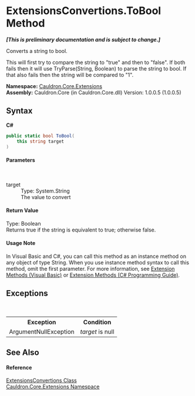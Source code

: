 # ExtensionsConvertions.ToBool Method 
 _**\[This is preliminary documentation and is subject to change.\]**_

Converts a string to bool. 

 This will first try to compare the string to "true" and then to "false". If both fails then it will use TryParse(String, Boolean) to parse the string to bool. If that also fails then the string will be compared to "1".

**Namespace:**&nbsp;<a href="N_Cauldron_Core_Extensions">Cauldron.Core.Extensions</a><br />**Assembly:**&nbsp;Cauldron.Core (in Cauldron.Core.dll) Version: 1.0.0.5 (1.0.0.5)

## Syntax

**C#**<br />
``` C#
public static bool ToBool(
	this string target
)
```


#### Parameters
&nbsp;<dl><dt>target</dt><dd>Type: System.String<br />The value to convert</dd></dl>

#### Return Value
Type: Boolean<br />Returns true if the string is equivalent to true; otherwise false.

#### Usage Note
In Visual Basic and C#, you can call this method as an instance method on any object of type String. When you use instance method syntax to call this method, omit the first parameter. For more information, see <a href="http://msdn.microsoft.com/en-us/library/bb384936.aspx">Extension Methods (Visual Basic)</a> or <a href="http://msdn.microsoft.com/en-us/library/bb383977.aspx">Extension Methods (C# Programming Guide)</a>.

## Exceptions
&nbsp;<table><tr><th>Exception</th><th>Condition</th></tr><tr><td>ArgumentNullException</td><td>*target* is null</td></tr></table>

## See Also


#### Reference
<a href="T_Cauldron_Core_Extensions_ExtensionsConvertions">ExtensionsConvertions Class</a><br /><a href="N_Cauldron_Core_Extensions">Cauldron.Core.Extensions Namespace</a><br />